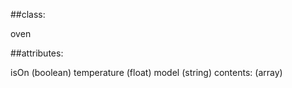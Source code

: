 ##class:

oven

##attributes:

isOn (boolean)
temperature (float)
model (string)
contents: (array)  
